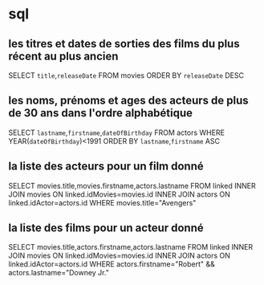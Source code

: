 # sql

## les titres et dates de sorties des films du plus récent au plus ancien
SELECT `title`,`releaseDate` FROM movies ORDER BY `releaseDate` DESC

## les noms, prénoms et ages des acteurs de plus de 30 ans dans l'ordre alphabétique
SELECT `lastname`,`firstname`,`dateOfBirthday` FROM actors WHERE YEAR(`dateOfBirthday`)<1991 ORDER BY `lastname`,`firstname` ASC

## la liste des acteurs pour un film donné
SELECT movies.title,movies.firstname,actors.lastname FROM linked INNER JOIN movies ON linked.idMovies=movies.id INNER JOIN actors ON linked.idActor=actors.id WHERE movies.title="Avengers"

## la liste des films pour un acteur donné
SELECT movies.title,actors.firstname,actors.lastname FROM linked INNER JOIN movies ON linked.idMovies=movies.id INNER JOIN actors ON linked.idActor=actors.id WHERE actors.firstname="Robert" && actors.lastname="Downey Jr."

